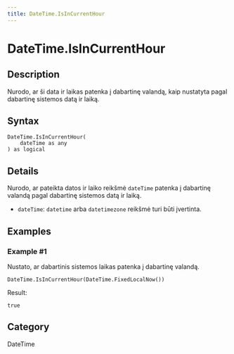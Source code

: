 ```yaml
---
title: DateTime.IsInCurrentHour
---
```


# DateTime.IsInCurrentHour


## Description

Nurodo, ar ši data ir laikas patenka į dabartinę valandą, kaip nustatyta pagal dabartinę sistemos datą ir laiką.


## Syntax

```powerquery
DateTime.IsInCurrentHour(
    dateTime as any
) as logical
```


## Details

Nurodo, ar pateikta datos ir laiko reikšmė <code>dateTime</code> patenka į dabartinę valandą pagal dabartinę sistemos datą ir laiką.      <ul>      <li><code>dateTime</code>: <code>datetime</code> arba <code>datetimezone</code> reikšmė turi būti įvertinta.</li>      </ul>


## Examples

### Example #1 
Nustato, ar dabartinis sistemos laikas patenka į dabartinę valandą.
```powerquery
DateTime.IsInCurrentHour(DateTime.FixedLocalNow())
```

Result: 
```powerquery
true
```




## Category
DateTime
